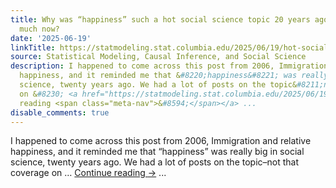 ```yaml
---
title: Why was “happiness” such a hot social science topic 20 years ago but not so
  much now?
date: '2025-06-19'
linkTitle: https://statmodeling.stat.columbia.edu/2025/06/19/hot-social-science-topics-20-years-ago-and-hot-social-science-topics-now-2/
source: Statistical Modeling, Causal Inference, and Social Science
description: I happened to come across this post from 2006, Immigration and relative
  happiness, and it reminded me that &#8220;happiness&#8221; was really big in social
  science, twenty years ago. We had a lot of posts on the topic&#8211;not that coverage
  on &#8230; <a href="https://statmodeling.stat.columbia.edu/2025/06/19/hot-social-science-topics-20-years-ago-and-hot-social-science-topics-now-2/">Continue
  reading <span class="meta-nav">&#8594;</span></a> ...
disable_comments: true
---
```

I happened to come across this post from 2006, Immigration and relative happiness, and it reminded me that &#8220;happiness&#8221; was really big in social science, twenty years ago. We had a lot of posts on the topic&#8211;not that coverage on &#8230; <a href="https://statmodeling.stat.columbia.edu/2025/06/19/hot-social-science-topics-20-years-ago-and-hot-social-science-topics-now-2/">Continue reading <span class="meta-nav">&#8594;</span></a> ...